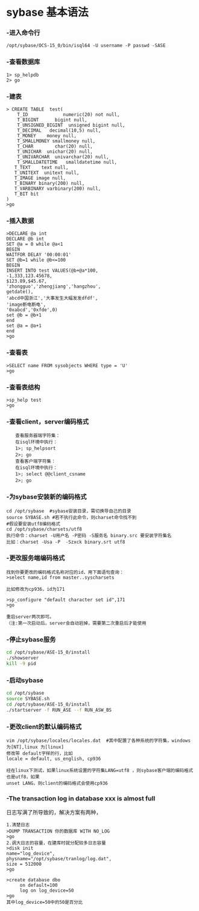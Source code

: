 # sybase 基本语法
### -进入命令行  
```
/opt/sybase/OCS-15_0/bin/isql64 -U username -P passwd -SASE
```

### -查看数据库
```
1> sp_helpdb
2> go
```

### -建表
```
> CREATE TABLE  test(
    T_ID             numeric(20) not null, 
    T_BIGINT      bigint null,
    T_UNSIGNED_BIGINT  unsigned bigint null,
    T_DECIMAL   decimal(10,5) null,
    T_MONEY    money null,
    T_SMALLMONEY smallmoney null,
    T_CHAR        char(20) null,
    T_UNICHAR  unichar(20) null,
    T_UNIVARCHAR  univarchar(20) null,
    T_SMALLDATETIME   smalldatetime null,
   T_TEXT    text null,
   T_UNITEXT  unitext null,
   T_IMAGE image null,
   T_BINARY binary(200) null,
   T_VARBINARY varbinary(200) null,
   T_BIT bit
)
>go
```

### -插入数据  
```
>DECLARE @a int
DECLARE @b int 
SET @a = 0 while @a<1
BEGIN
WAITFOR DELAY '00:00:01'
SET @b=1 while @b<=100
BEGIN
INSERT INTO test VALUES(@b+@a*100,
-1,333,123.45678,
$123.89,$45.67,
'zhongguo','zhengjiang','hangzhou',
getdate(),
'abcd中国浙江','大事发生大幅发发dfdf',
'image断电断电',
'0xabcd','0xfde',0)
set @b = @b+1
end
set @a = @a+1
end
>go
```

### -查看表 
```
>SELECT name FROM sysobjects WHERE type = 'U'
>go
```

### -查看表结构
```
>sp_help test
>go
```
### -查看client，server编码格式 
```
　　查看服务器端字符集： 
　　在isql环境中执行： 
　　1>; sp_helpsort 
　　2>; go 
　　查看客户端字符集： 
　　在isql环境中执行： 
　　1>; select @@client_csname 
　　2>; go 
```

### -为sybase安装新的编码格式  
```
cd /opt/sybase  #sybase安装目录，需切换导自己的目录
source SYBASE.sh #若不执行此命令，则charset命令找不到
#假设要安装utf8编码格式
cd /opt/sybase/charsets/utf8
执行命令：charset -U用户名 -P密码 -S服务名 binary.src 要安装字符集名
比如：charset -Usa -P  -Szxck binary.srt utf8
```

### -更改服务端编码格式
```
找到你要更改的编码格式名称对应的id，用下面语句查询：
>select name,id from master..syscharsets

比如修改为cp936，id为171

>sp_configure "default character set id",171
>go

重启server两次即可。
（注:第一次启动后，server会自动宕掉，需要第二次重启后才能使用
```

### -停止sybase服务 
```bash
cd /opt/sybase/ASE-15_0/install
./showserver
kill -9 pid
```

### -启动sybase 
```bash
cd /opt/sybase
source SYBASE.sh
cd /opt/sybase/ASE-15_0/install
./startserver -f RUN_ASE --f RUN_ASW_BS
```
### -更改client的默认编码格式
```
vim /opt/sybase/locales/locales.dat  #其中配置了各种系统的字符集，windows 为[NT],linux 为[linux]
修改带 default字样的行，比如
locale = default, us_english, cp936

经在linux下测试，如果linux系统设置的字符集LANG=utf8 ，则sybase客户端的编码格式也是utf8，如果
unset LANG，则client的编码格式会使用cp936
```

### -The transaction log in database xxx is almost full
日志写满了所导致的，解决方案有两种，
```
1.清楚日志
>DUMP TRANSACTION 你的数据库 WITH NO_LOG
>go
2.调大日志的容量，在建库时就分配较多日志容量
>disk init
name="log_device",
physname="/opt/sybase/tranlog/log.dat",
size = 512000
>go

>create database dbo
     on default=100
     log on log_device=50
>go
其中log_device=50中的50是百分比
```


